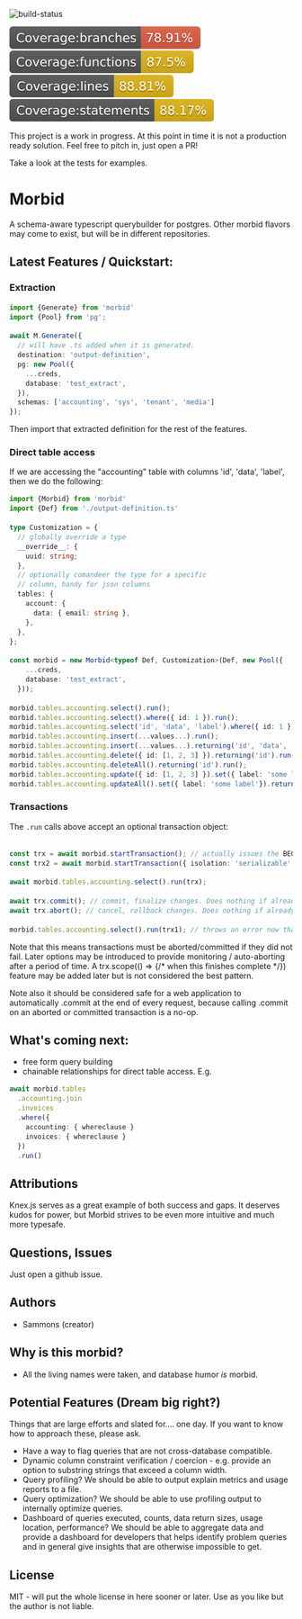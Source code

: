 ![build-status](https://travis-ci.org/Sammons/morbid.svg?branch=master)

![branches](./coverage/badge-branches.svg)
![functions](./coverage/badge-functions.svg)
![lines](./coverage/badge-lines.svg)
![statements](./coverage/badge-statements.svg)

This project is a work in progress. At this point in time it is not a production ready solution. Feel free to pitch in, just open a PR!

Take a look at the tests for examples.

# Morbid

A schema-aware typescript querybuilder for postgres. Other morbid flavors may come to exist, but will be in different repositories.

## Latest Features / Quickstart:

### Extraction

```typescript
import {Generate} from 'morbid'
import {Pool} from 'pg';

await M.Generate({
  // will have .ts added when it is generated.
  destination: 'output-definition',
  pg: new Pool({
    ...creds,
    database: 'test_extract',
  }),
  schemas: ['accounting', 'sys', 'tenant', 'media']
});
```

Then import that extracted definition for the rest of the features.

### Direct table access

If we are accessing the "accounting" table with columns 'id', 'data', 'label', then we do the following:

```typescript
import {Morbid} from 'morbid'
import {Def} from './output-definition.ts'

type Customization = {
  // globally override a type
  __override__: {
    uuid: string;
  },
  // optionally comandeer the type for a specific
  // column, handy for json columns
  tables: {
    account: {
      data: { email: string },
    },
  },
};

const morbid = new Morbid<typeof Def, Customization>(Def, new Pool({
    ...creds,
    database: 'test_extract',
  }));

morbid.tables.accounting.select().run();
morbid.tables.accounting.select().where({ id: 1 }).run();
morbid.tables.accounting.select('id', 'data', 'label').where({ id: 1 }).run();
morbid.tables.accounting.insert(...values...).run();
morbid.tables.accounting.insert(...values...).returning('id', 'data', ... ).run();
morbid.tables.accounting.delete({ id: [1, 2, 3] }).returning('id').run();
morbid.tables.accounting.deleteAll().returning('id').run();
morbid.tables.accounting.update({ id: [1, 2, 3] }).set({ label: 'some label'}).returning('id').run();
morbid.tables.accounting.updateAll().set({ label: 'some label'}).returning('id').run();
```

### Transactions 

The `.run` calls above accept an optional transaction object:

```typescript

const trx = await morbid.startTransaction(); // actually issues the BEGIN statement
const trx2 = await morbid.startTransaction({ isolation: 'serializable' }); // optionally set the isolation level

await morbid.tables.accounting.select().run(trx);

await trx.commit(); // commit, finalize changes. Does nothing if already aborted/committed
await trx.abort(); // cancel, rollback changes. Does nothing if already aborted/committed

morbid.tables.accounting.select().run(trx1); // throws an error now that the transaction is completed
```

Note that this means transactions must be aborted/committed if they did not fail. Later options may be introduced to provide monitoring / auto-aborting after a period of time. A trx.scope(() => {/* when this finishes complete */}) feature may be added later but is not considered the best pattern.

Note also it should be considered safe for a web application to automatically .commit at the end of every request, because calling .commit on an aborted or committed transaction is a no-op.

## What's coming next:

- free form query building
- chainable relationships for direct table access. E.g. 
```typescript
await morbid.tables
  .accounting.join
  .invoices
  .where({
    accounting: { whereclause }
    invoices: { whereclause }
  })
  .run()
```


## Attributions

Knex.js serves as a great example of both success and gaps. It deserves kudos for power, but Morbid strives to be even more intuitive and much more typesafe.

## Questions, Issues

Just open a github issue.

## Authors

- Sammons (creator)

## Why is this morbid?

- All the living names were taken, and database humor *is* morbid.

## Potential Features (Dream big right?)

Things that are large efforts and slated for.... one day. If you want to know how to approach these, please ask.

* Have a way to flag queries that are not cross-database compatible.
* Dynamic column constraint verification / coercion - e.g. provide an option to substring strings that exceed a column width.
* Query profiling? We should be able to output explain metrics and usage reports to a file.
* Query optimization? We should be able to use profiling output to internally optimize queries.
* Dashboard of queries executed, counts, data return sizes, usage location, performance? We should be able to aggregate data and provide a dashboard for developers that helps identify problem queries and in general give insights that are otherwise impossible to get.

## License

MIT - will put the whole license in here sooner or later. Use as you like but the author is not liable.
